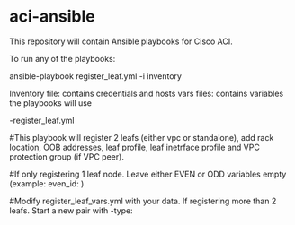 # aci-ansible
This repository will contain Ansible playbooks for Cisco ACI.

To run any of the playbooks:

ansible-playbook register_leaf.yml -i inventory

Inventory file: contains credentials and hosts
vars files: contains variables the playbooks will use

-register_leaf.yml

#This playbook will register 2 leafs (either vpc or standalone), add rack location, OOB addresses, leaf profile, leaf inetrface profile and VPC protection group (if VPC peer).

#If only registering 1 leaf node. Leave either EVEN or ODD variables empty (example: even_id: )

#Modify register_leaf_vars.yml with your data. If registering more than 2 leafs. Start a new pair with -type:  
